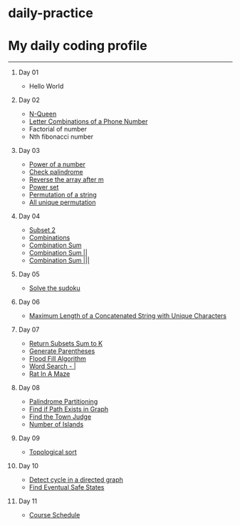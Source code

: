 # daily-practice

# My daily coding profile
***

1. Day 01
   * Hello World

2. Day 02
   * [N-Queen](https://practice.geeksforgeeks.org/problems/n-queen-problem0315/1)
   * [Letter Combinations of a Phone Number](https://www.codingninjas.com/codestudio/problems/letter-combinations-of-a-phone-number_983623?source=youtube&campaign=Recursion_Fraz&utm_source=youtube&utm_medium=affiliate&utm_campaign=Recursion_Fraz)
   * Factorial of number
   * Nth fibonacci number

3. Day 03
   * [Power of a number](https://www.codingninjas.com/codestudio/problems/find-power-of-a-number_893198?source=youtube&campaign=Recursion_Fraz&utm_source=youtube&utm_medium=affiliate&utm_campaign=Recursion_Fraz)
   * [Check palindrome](https://www.codingninjas.com/codestudio/problems/check-palindrome_4219630?source=youtube&campaign=Recursion_Fraz&utm_source=youtube&utm_medium=affiliate&utm_campaign=Recursion_Fraz)
   * [Reverse the array after m](https://www.codingninjas.com/codestudio/problems/reverse-the-array_1262298?source=youtube&campaign=Recursion_Fraz&utm_source=youtube&utm_medium=affiliate&utm_campaign=Recursion_Fraz)
   * [Power set](https://www.codingninjas.com/codestudio/problems/power-set_1062667?source=youtube&campaign=Recursion_Fraz&utm_source=youtube&utm_medium=affiliate&utm_campaign=Recursion_Fraz)
   * [Permutation of a string](https://www.codingninjas.com/codestudio/problems/permutations-of-a-string_985254?source=youtube&campaign=Recursion_Fraz&utm_source=youtube&utm_medium=affiliate&utm_campaign=Recursion_Fraz)
   * [All unique permutation](https://www.codingninjas.com/codestudio/problems/all-unique-permutations_1094902?source=youtube&campaign=Recursion_Fraz&utm_source=youtube&utm_medium=affiliate&utm_campaign=Recursion_Fraz)

4. Day 04
    * [Subset 2](https://www.codingninjas.com/codestudio/problems/unique-subsets_3625236)
    * [Combinations](https://www.codingninjas.com/codestudio/problems/combinations_3625257)
    * [Combination Sum](https://www.codingninjas.com/codestudio/problems/combination-sum_981296?source=youtube&campaign=Recursion_Fraz&utm_source=youtube&utm_medium=affiliate&utm_campaign=Recursion_Fraz)
    * [Combination Sum ||](https://www.codingninjas.com/codestudio/problems/combination-sum-ii_1112622?source=youtube&campaign=Recursion_Fraz&utm_source=youtube&utm_medium=affiliate&utm_campaign=Recursion_Fraz)
    * [Combination Sum |||](https://www.codingninjas.com/codestudio/problems/combination-sum-iii_5038357?source=youtube&campaign=Recursion_Fraz&utm_source=youtube&utm_medium=affiliate&utm_campaign=Recursion_Fraz)

5. Day 05
    * [Solve the sudoku](https://practice.geeksforgeeks.org/problems/solve-the-sudoku-1587115621/1)

6. Day 06
    * [Maximum Length of a Concatenated String with Unique Characters](https://www.codingninjas.com/codestudio/problems/string-concatination_2195424?source=youtube&campaign=Recursion_Fraz&utm_source=youtube&utm_medium=affiliate&utm_campaign=Recursion_Fraz)

7. Day 07
    * [Return Subsets Sum to K](https://www.codingninjas.com/codestudio/guided-paths/data-structures-algorithms/content/118522/offering/1380917)
    * [Generate Parentheses](https://www.codingninjas.com/codestudio/guided-paths/data-structures-algorithms/content/118522/offering/1380930)
    * [Flood Fill Algorithm](https://www.codingninjas.com/codestudio/problems/flood-fill-algorithm_1089687)
    * [Word Search - |](https://www.codingninjas.com/codestudio/problems/word-search_892986?source=youtube&campaign=Recursion_Fraz&utm_source=youtube&utm_medium=affiliate&utm_campaign=Recursion_Fraz)
    * [Rat In A Maze](https://www.codingninjas.com/codestudio/problems/rat-in-a-maze_1215030?source=youtube&campaign=Recursion_Fraz&utm_source=youtube&utm_medium=affiliate&utm_campaign=Recursion_Fraz)

8. Day 08
    * [Palindrome Partitioning](https://www.codingninjas.com/codestudio/problems/palindrome-partitioning_799931?source=youtube&campaign=Recursion_Fraz&utm_source=youtube&utm_medium=affiliate&utm_campaign=Recursion_Fraz)
    * [Find if Path Exists in Graph](https://leetcode.com/problems/find-if-path-exists-in-graph/)
    * [Find the Town Judge](https://leetcode.com/problems/find-the-town-judge/)
    * [Number of Islands](https://leetcode.com/problems/number-of-islands/)

9. Day 09
    * [Topological sort](https://practice.geeksforgeeks.org/problems/topological-sort/1#)

10. Day 10
    * [Detect cycle in a directed graph](https://practice.geeksforgeeks.org/problems/detect-cycle-in-a-directed-graph/1#)
    * [Find Eventual Safe States](https://leetcode.com/problems/find-eventual-safe-states/)

11. Day 11
    * [Course Schedule](https://leetcode.com/problems/course-schedule/)